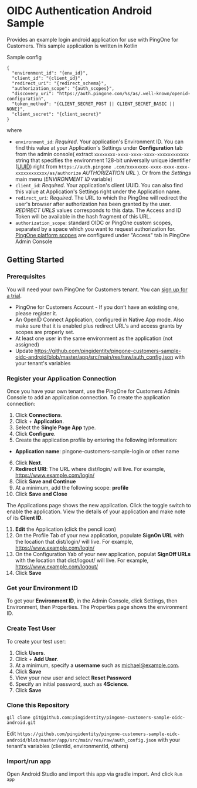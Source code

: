 # OIDC Authentication Android Sample
Provides an example login android  application for use with PingOne for Customers. This sample application is written in Kotlin

Sample config
```
{
  "environment_id": "{env_id}",
  "client_id": "{client_id}",
  "redirect_uri": "{redirect_schema}",
  "authorization_scope": "{auth_scopes}",
  "discovery_uri": "https://auth.pingone.com/%s/as/.well-known/openid-configuration",
  "token_method": "{CLIENT_SECRET_POST || CLIENT_SECRET_BASIC || NONE}",
  "client_secret": "{client_secret}"
}
```
where
- `environment_id`: *Required*. Your application's Environment ID. You can find this value at your Application's Settings under 
**Configuration** tab from the admin console( extract `xxxxxxxx-xxxx-xxxx-xxxx-xxxxxxxxxxxx` string that specifies the environment 128-bit universally unique identifier ([UUID](https://tools.ietf.org/html/rfc4122)) right from `https://auth.pingone
.com/xxxxxxxx-xxxx-xxxx-xxxx-xxxxxxxxxxxx/as/authorize` 
*AUTHORIZATION URL* ). Or from the *Settings* main menu (*ENVIRONMENT ID* variable)
- `client_id`: *Required*. Your application's client UUID. You can also find this value at Application's Settings right under the 
Application name.
- `redirect_uri`: *Required*. The URL to which the PingOne will redirect the user's browser after authorization has been granted by 
the user. *REDIRECT URLS* values corresponds to this data. The Access and ID Token will be available in the hash fragment of this URL.
- `authorization_scope`:  standard OIDC or PingOne custom scopes, separated by a space which you want to request authorization for.
 [PingOne platform scopes](https://apidocs.pingidentity.com/pingone/customer/v1/api/auth/p1-a_AccessServices/#PingOne-platform-scopes-and-endpoint-operations) 
 are configured under "Access" tab in PingOne Admin Console

## Getting Started

### Prerequisites

You will need your own PingOne for Customers tenant.  You can [sign up for a trial](https://developer.pingidentity.com/).

* PingOne for Customers Account - If you don’t have an existing one, please register it.
* An OpenID Connect Application, configured in Native App mode. Also make sure that it is enabled plus redirect URL's and access grants by scopes are properly set.
* At least one user in the same environment as the application (not assigned)
* Update https://github.com/pingidentity/pingone-customers-sample-oidc-android/blob/master/app/src/main/res/raw/auth_config.json with your tenant's variables


### Register your Application Connection

Once you have your own tenant, use the PingOne for Customers Admin Console to add an application connection. To create the application connection:

1. Click **Connections**.
2. Click + **Application**.
3. Select the **Single Page App** type.
4. Click **Configure**.
5. Create the application profile by entering the following information:
* **Application name**: pingone-customers-sample-login or other name
6. Click **Next**.
7. **Redirect URI**: The URL where dist/login/ will live.  For example, https://www.example.com/login/
8. Click **Save and Continue**
9. At a minimum, add the following scope: **profile**
10. Click **Save and Close**

The Applications page shows the new application.  Click the toggle switch to enable the application.  View the details of your application and make note of its **Client ID**.

11. **Edit** the Application (click the pencil icon)
12. On the Profile Tab of your new application, populate **SignOn URL** with the location that dist/login/ will live.  For example, https://www.example.com/login/
13. On the Configuration Yab of your new application, populat **SignOff URLs** with the location that dist/logout/ will live.  For example, https://www.example.com/logout/
14. Click **Save**

### Get your Environment ID

To get your **Environment ID**, in the Admin Console, click Settings, then Environment, then Properties. The Properties page shows the environment ID.

### Create Test User

To create your test user:

1. Click **Users**.
2. Click + **Add User**.
3. At a minimum, specify a **username** such as michael@example.com.
4. Click **Save**
5. View your new user and select **Reset Password**
6. Specify an initial password, such as **4Science**.
7. Click **Save**

### Clone this Repository
```
gil clone git@github.com:pingidentity/pingone-customers-sample-oidc-android.git
```
Edit ``https://github.com/pingidentity/pingone-customers-sample-oidc-android/blob/master/app/src/main/res/raw/auth_config.json`` with your tenant's variables (clientId, environmentId, others)

### Import/run app

Open Android Studio and import this app via gradle import. And click ``Run app``

